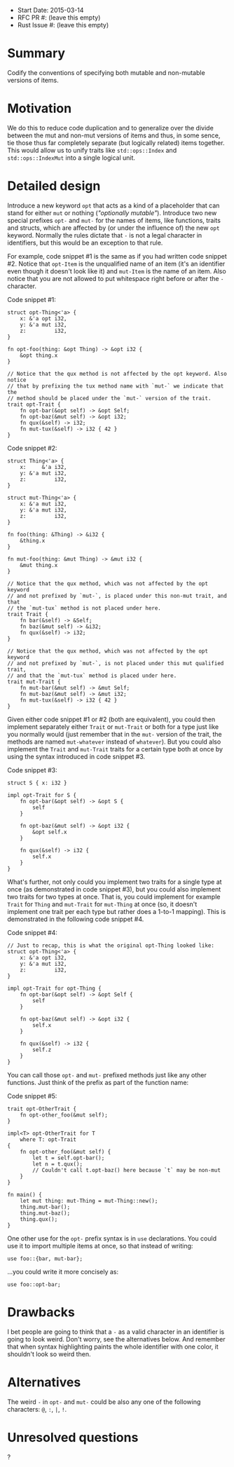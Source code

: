 - Start Date: 2015-03-14
- RFC PR #: (leave this empty)
- Rust Issue #: (leave this empty)

# Summary

Codify the conventions of specifying both mutable and non-mutable versions of items.

# Motivation

We do this to reduce code duplication and to generalize over the divide between the mut and non-mut versions of items and thus, in some sence, tie those thus far completely separate (but logically related) items together. This would allow us to unify traits like `std::ops::Index` and `std::ops::IndexMut` into a single logical unit.

# Detailed design

Introduce a new keyword `opt` that acts as a kind of a placeholder that can stand for either `mut` or nothing (*"optionally mutable"*). Introduce two new special prefixes `opt-` and `mut-` for the names of items, like functions, traits and structs, which are affected by (or under the influence of) the new `opt` keyword. Normally the rules dictate that `-` is not a legal character in identifiers, but this would be an exception to that rule.

For example, code snippet #1 is the same as if you had written code snippet #2. Notice that `opt-Item` is the unqualified name of an item (it's an identifier even though it doesn't look like it) and `mut-Item` is the name of an item. Also notice that you are not allowed to put whitespace right before or after the `-` character.

Code snippet #1:
```
struct opt-Thing<'a> {
    x: &'a opt i32,
    y: &'a mut i32,
    z:         i32,
}

fn opt-foo(thing: &opt Thing) -> &opt i32 {
    &opt thing.x
}

// Notice that the qux method is not affected by the opt keyword. Also notice
// that by prefixing the tux method name with `mut-` we indicate that the
// method should be placed under the `mut-` version of the trait.
trait opt-Trait {
    fn opt-bar(&opt self) -> &opt Self;
    fn opt-baz(&mut self) -> &opt i32;
    fn qux(&self) -> i32;
    fn mut-tux(&self) -> i32 { 42 }
}
```

Code snippet #2:
```
struct Thing<'a> {
    x:     &'a i32,
    y: &'a mut i32,
    z:         i32,
}

struct mut-Thing<'a> {
    x: &'a mut i32,
    y: &'a mut i32,
    z:         i32,
}

fn foo(thing: &Thing) -> &i32 {
    &thing.x
}

fn mut-foo(thing: &mut Thing) -> &mut i32 {
    &mut thing.x
}

// Notice that the qux method, which was not affected by the opt keyword
// and not prefixed by `mut-`, is placed under this non-mut trait, and that
// the `mut-tux` method is not placed under here.
trait Trait {
    fn bar(&self) -> &Self;
    fn baz(&mut self) -> &i32;
    fn qux(&self) -> i32;
}

// Notice that the qux method, which was not affected by the opt keyword
// and not prefixed by `mut-`, is not placed under this mut qualified trait,
// and that the `mut-tux` method is placed under here.
trait mut-Trait {
    fn mut-bar(&mut self) -> &mut Self;
    fn mut-baz(&mut self) -> &mut i32;
    fn mut-tux(&self) -> i32 { 42 }
}
```

Given either code snippet #1 or #2 (both are equivalent), you could then implement separately either `Trait` or `mut-Trait` or both for a type just like you normally would (just remember that in the `mut-` version of the trait, the methods are named `mut-whatever` instead of `whatever`). But you could also implement the `Trait` and `mut-Trait` traits for a certain type both at once by using the syntax introduced in code snippet #3.

Code snippet #3:
```
struct S { x: i32 }

impl opt-Trait for S {
    fn opt-bar(&opt self) -> &opt S {
        self
    }

    fn opt-baz(&mut self) -> &opt i32 {
        &opt self.x
    }

    fn qux(&self) -> i32 {
        self.x
    }
}
```

What's further, not only could you implement two traits for a single type at once (as demonstrated in code snippet #3), but you could also implement two traits for two types at once. That is, you could implement for example `Trait` for `Thing` and `mut-Trait` for `mut-Thing` at once (so, it doesn't implement one trait per each type but rather does a 1-to-1 mapping). This is demonstrated in the following code snippet #4.

Code snippet #4:
```
// Just to recap, this is what the original opt-Thing looked like:
struct opt-Thing<'a> {
    x: &'a opt i32,
    y: &'a mut i32,
    z:         i32,
}

impl opt-Trait for opt-Thing {
    fn opt-bar(&opt self) -> &opt Self {
        self
    }

    fn opt-baz(&mut self) -> &opt i32 {
        self.x
    }

    fn qux(&self) -> i32 {
        self.z
    }
}
```

You can call those `opt-` and `mut-` prefixed methods just like any other functions. Just think of the prefix as part of the function name:

Code snippet #5:
```
trait opt-OtherTrait {
    fn opt-other_foo(&mut self);
}

impl<T> opt-OtherTrait for T
    where T: opt-Trait
{
    fn opt-other_foo(&mut self) {
        let t = self.opt-bar();
        let n = t.qux();
        // Couldn't call t.opt-baz() here because `t` may be non-mut
    }
}

fn main() {
    let mut thing: mut-Thing = mut-Thing::new();
    thing.mut-bar();
    thing.mut-baz();
    thing.qux();
}
```

One other use for the `opt-` prefix syntax is in `use` declarations. You could use it to import multiple items at once, so that instead of writing:
```
use foo::{bar, mut-bar};
```
...you could write it more concisely as:
```
use foo::opt-bar;
```

# Drawbacks

I bet people are going to think that a `-` as a valid character in an identifier is going to look weird. Don't worry, see the alternatives below. And remember that when syntax highlighting paints the whole identifier with one color, it shouldn't look so weird then.

# Alternatives

The weird `-` in `opt-` and `mut-` could be also any one of the following characters: `@`, `:`, `|`, `!`.

# Unresolved questions

?
